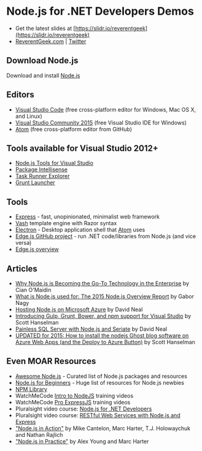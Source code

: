 # Node.js for .NET Developers Demos

* Get the latest slides at [https://slidr.io/reverentgeek](https://slidr.io/reverentgeek)
* [ReverentGeek.com](http://reverentgeek.com) | [Twitter](https://twitter.com/reverentgeek)

## Download Node.js

Download and install [Node.js](http://nodejs.org)

## Editors

* [Visual Studio Code](https://code.visualstudio.com/) (free cross-platform editor for Windows, Mac OS X, and Linux)
* [Visual Studio Community 2015](https://www.visualstudio.com/products/visual-studio-community-vs) (free Visual Studio IDE for Windows)
* [Atom](https://atom.io/) (free cross-platform editor from GitHub)

## Tools available for Visual Studio 2012+

* [Node.js Tools for Visual Studio](https://github.com/Microsoft/nodejstools)
* [Package Intellisense](http://visualstudiogallery.msdn.microsoft.com/65748cdb-4087-497e-a394-2e3449c8e61e)
* [Task Runner Explorer](http://visualstudiogallery.msdn.microsoft.com/8e1b4368-4afb-467a-bc13-9650572db708)
* [Grunt Launcher](http://visualstudiogallery.msdn.microsoft.com/dcbc5325-79ef-4b72-960e-0a51ee33a0ff)

## Tools

* [Express](http://expressjs.com/) - fast, unopinionated, minimalist web framework
* [Vash](https://github.com/kirbysayshi/vash) template engine with Razor syntax
* [Electron](http://electron.atom.io/) - Desktop application shell that [Atom](https://atom.io/) uses
* [Edge.js GitHub project](https://github.com/tjanczuk/edge) - run .NET code/libraries from Node.js (and vice versa)
* [Edge.js overview](http://tjanczuk.github.io/edge/)

## Articles

* [Why Node.js is Becoming the Go-To Technology in the Enterprise](http://www.nearform.com/nodecrunch/node-js-becoming-go-technology-enterprise/) by Cian O'Maidin
* [What is Node.js used for: The 2015 Node.js Overview Report](http://blog.risingstack.com/what-is-nodejs-used-for-the-2015-nodejs-overview-report/) by Gabor Nagy
* [Hosting Node.js on Microsoft Azure](http://reverentgeek.com/hosting-node-js-on-microsoft-azure/) by David Neal
* [Introducing Gulp, Grunt, Bower, and npm support for Visual Studio](http://www.hanselman.com/blog/IntroducingGulpGruntBowerAndNpmSupportForVisualStudio.aspx) by Scott Hanselman
* [Painless SQL Server with Node.js and Seriate](http://developer.leankit.com/painless-sql-server-with-nodejs-and-seriate/) by David Neal
* [UPDATED for 2015: How to install the nodejs Ghost blog software on Azure Web Apps (and the Deploy to Azure Button)](http://www.hanselman.com/blog/UPDATEDFor2015HowToInstallTheNodejsGhostBlogSoftwareOnAzureWebAppsAndTheDeployToAzureButton.aspx) by Scott Hanselman

## Even MOAR Resources

* [Awesome Node.js](https://github.com/sindresorhus/awesome-nodejs/) - Curated list of Node.js packages and resources
* [Node.js for Beginners](https://github.com/rockbot/node-for-beginners) - Huge list of resources for Node.js newbies
* [NPM Library](https://www.npmjs.org/)
* WatchMeCode [Intro to NodeJS](https://sub.watchmecode.net/downloads/intro-to-nodejs/) training videos
* WatchMeCode [Pro ExpressJS](https://sub.watchmecode.net/downloads/pro-expressjs/) training videos
* Pluralsight video course: [Node.js for .NET Developers](http://www.pluralsight.com/courses/nodejs-dotnet-developers)
* Pluralsight video course: [RESTful Web Services with Node.js and Express](http://www.pluralsight.com/courses/node-js-express-rest-web-services)
* ["Node.js in Action"](http://www.manning.com/cantelon/) by Mike Cantelon, Marc Harter, T.J. Holowaychuk and Nathan Rajlich
* ["Node.js in Practice"](http://www.manning.com/young/) by Alex Young and Marc Harter
